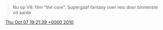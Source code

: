 > Nu op V8: film "the core"\. Supergaaf fantasy over reis door binnenste vd aarde

<img src="../../media/tweet.ico" width="12" /> [Thu Oct 07 19:21:39 +0000 2010](https://twitter.com/DromerDenker/status/26678087616)